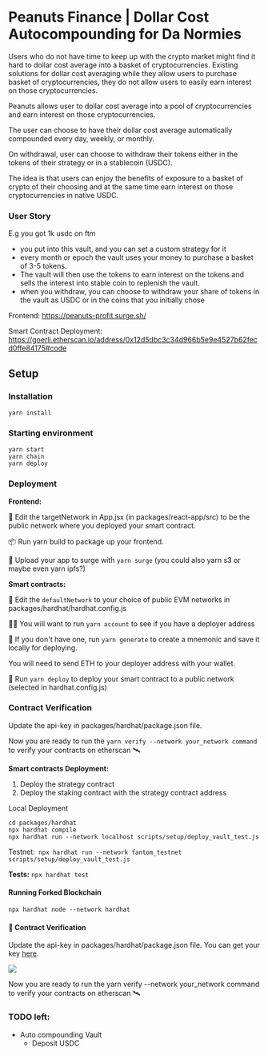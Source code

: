 # Peanuts Finance | Dollar Cost Autocompounding for Da Normies


Users who do not have time to keep up with the crypto market might find it hard to dollar cost average into a basket of cryptocurrencies.
Existing solutions for dollar cost averaging while they allow users to purchase basket of cryptocurrencies, they do not allow users to easily earn interest on those cryptocurrencies.

Peanuts allows user to dollar cost average into a pool of cryptocurrencies and earn interest on those cryptocurrencies.

The user can choose to have their dollar cost average automatically compounded every day, weekly, or monthly.

On withdrawal, user can choose to withdraw their tokens either in the tokens of their strategy or in a stablecoin (USDC).

The idea is that users can enjoy the benefits of exposure to a basket of crypto of their choosing and at the same time earn interest on those cryptocurrencies in native USDC.

### User Story
E.g you got 1k usdc on ftm

- you put into this vault, and you can set a custom strategy for it
- every month or epoch the vault uses your money to purchase a basket of 3-5 tokens. 
- The vault will then use the tokens to earn interest on the tokens and sells the interest into stable coin to replenish the vault.
- when you withdraw, you can choose to withdraw your share of tokens in the vault as USDC or in the coins that you initially chose




Frontend:
https://peanuts-profit.surge.sh/

Smart Contract Deployment:
<https://goerli.etherscan.io/address/0x12d5dbc3c34d966b5e9e4527b62fecd0ffe84175#code>



## Setup 


### Installation
```
yarn install
```

### Starting environment
```
yarn start
yarn chain
yarn deploy
```


### Deployment 

**Frontend:**

📝 Edit the targetNetwork in App.jsx (in packages/react-app/src) to be the public network where you deployed your smart contract.

📦 Run yarn build to package up your frontend.

💽 Upload your app to surge with `yarn surge` (you could also yarn s3 or maybe even yarn ipfs?)


**Smart contracts:**

📡 Edit the `defaultNetwork` to your choice of public EVM networks in packages/hardhat/hardhat.config.js

👩‍🚀 You will want to run `yarn account` to see if you have a deployer address

🔐 If you don't have one, run `yarn generate` to create a mnemonic and save it locally for deploying.


You will need to send ETH to your deployer address with your wallet.

🚀 Run `yarn deploy` to deploy your smart contract to a public network (selected in hardhat.config.js)

### Contract Verification

Update the api-key in packages/hardhat/package.json file.

Now you are ready to run the `yarn verify --network your_network command` to verify your contracts on etherscan 🛰



**Smart contracts Deployment:**
1. Deploy the strategy contract 
2. Deploy the staking contract with the strategy contract address

Local Deployment
```
cd packages/hardhat
npx hardhat compile
npx hardhat run --network localhost scripts/setup/deploy_vault_test.js
```
Testnet:` npx hardhat run --network fantom_testnet scripts/setup/deploy_vault_test.js`

**Tests:**
`npx hardhat test`


#### Running Forked Blockchain
`npx hardhat node --network hardhat`


#### 📜 Contract Verification
Update the api-key in packages/hardhat/package.json file. You can get your key [here](https://etherscan.io/myapikey).

![](https://user-images.githubusercontent.com/9419140/144075208-c50b70aa-345f-4e36-81d6-becaa5f74857.png)

Now you are ready to run the yarn verify --network your_network command to verify your contracts on etherscan 🛰

### TODO left:
- Auto compounding Vault
    - Deposit USDC
    
